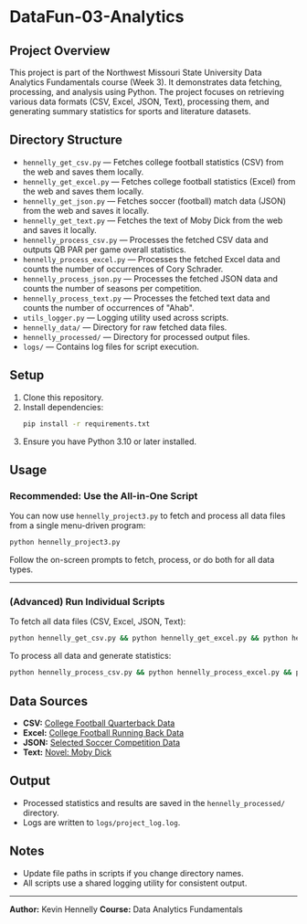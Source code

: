 

# DataFun-03-Analytics

## Project Overview

This project is part of the Northwest Missouri State University Data Analytics Fundamentals course (Week 3). It demonstrates data fetching, processing, and analysis using Python. The project focuses on retrieving various data formats (CSV, Excel, JSON, Text), processing them, and generating summary statistics for sports and literature datasets.

## Directory Structure

- `hennelly_get_csv.py` — Fetches college football statistics (CSV) from the web and saves them locally.
- `hennelly_get_excel.py` — Fetches college football statistics (Excel) from the web and saves them locally.
- `hennelly_get_json.py` — Fetches soccer (football) match data (JSON) from the web and saves it locally.
- `hennelly_get_text.py` — Fetches the text of Moby Dick from the web and saves it locally.
- `hennelly_process_csv.py` — Processes the fetched CSV data and outputs QB PAR per game overall statistics.
- `hennelly_process_excel.py` — Processes the fetched Excel data and counts the number of occurrences of Cory Schrader.
- `hennelly_process_json.py` — Processes the fetched JSON data and counts the number of seasons per competition.
- `hennelly_process_text.py` — Processes the fetched text data and counts the number of occurrences of "Ahab".
- `utils_logger.py` — Logging utility used across scripts.
- `hennelly_data/` — Directory for raw fetched data files.
- `hennelly_processed/` — Directory for processed output files.
- `logs/` — Contains log files for script execution.

## Setup

1. Clone this repository.
2. Install dependencies:
   ```bash
   pip install -r requirements.txt
   ```
3. Ensure you have Python 3.10 or later installed.

## Usage


### Recommended: Use the All-in-One Script

You can now use `hennelly_project3.py` to fetch and process all data files from a single menu-driven program:

```bash
python hennelly_project3.py
```

Follow the on-screen prompts to fetch, process, or do both for all data types.

---

### (Advanced) Run Individual Scripts

To fetch all data files (CSV, Excel, JSON, Text):

```bash
python hennelly_get_csv.py && python hennelly_get_excel.py && python hennelly_get_json.py && python hennelly_get_text.py
```

To process all data and generate statistics:

```bash
python hennelly_process_csv.py && python hennelly_process_excel.py && python hennelly_process_json.py && python hennelly_process_text.py
```

## Data Sources


- **CSV:** [College Football Quarterback Data](https://raw.githubusercontent.com/Neil-Paine-1/College-Football-QB-PAR/main/historical-QB-PAR-seasons.csv)
- **Excel:** [College Football Running Back Data](https://raw.githubusercontent.com/Cap110100/College-Football-Analysis/main/All_stats.xlsx)
- **JSON:** [Selected Soccer Competition Data](https://raw.githubusercontent.com/statsbomb/open-data/refs/heads/master/data/competitions.json)
- **Text:** [Novel: Moby Dick](https://www.gutenberg.org/cache/epub/2701/pg2701.txt)

## Output

- Processed statistics and results are saved in the `hennelly_processed/` directory.
- Logs are written to `logs/project_log.log`.

## Notes

- Update file paths in scripts if you change directory names.
- All scripts use a shared logging utility for consistent output.

---
**Author:** Kevin Hennelly
**Course:** Data Analytics Fundamentals
